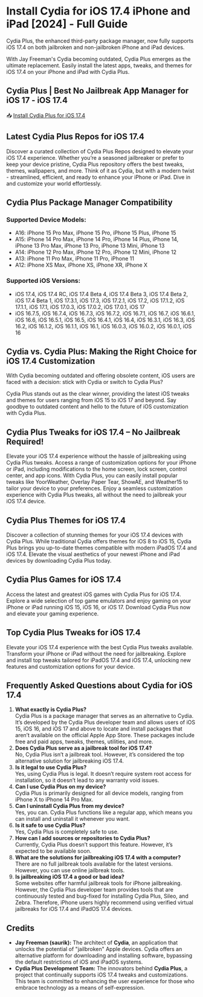 # Install Cydia for iOS 17.4 iPhone and iPad [2024] - Full Guide

Cydia Plus, the enhanced third-party package manager, now fully supports iOS 17.4 on both jailbroken and non-jailbroken iPhone and iPad devices.

With Jay Freeman's Cydia becoming outdated, Cydia Plus emerges as the ultimate replacement. Easily install the latest apps, tweaks, and themes for iOS 17.4 on your iPhone and iPad with Cydia Plus.

## Cydia Plus | Best No Jailbreak App Manager for iOS 17 - iOS 17.4

📥 [Install Cydia Plus for iOS 17.4](https://iospack.com/store/#cydia)

## Latest Cydia Plus Repos for iOS 17.4

Discover a curated collection of Cydia Plus Repos designed to elevate your iOS 17.4 experience. Whether you’re a seasoned jailbreaker or prefer to keep your device pristine, Cydia Plus repository offers the best tweaks, themes, wallpapers, and more. Think of it as Cydia, but with a modern twist - streamlined, efficient, and ready to enhance your iPhone or iPad. Dive in and customize your world effortlessly. 

## Cydia Plus Package Manager Compatibility 

### Supported Device Models:
- A16: iPhone 15 Pro Max, iPhone 15 Pro, iPhone 15 Plus, iPhone 15
- A15: iPhone 14 Pro Max, iPhone 14 Pro, iPhone 14 Plus, iPhone 14, iPhone 13 Pro Max, iPhone 13 Pro, iPhone 13 Mini, iPhone 13
- A14: iPhone 12 Pro Max, iPhone 12 Pro, iPhone 12 Mini, iPhone 12
- A13: iPhone 11 Pro Max, iPhone 11 Pro, iPhone 11
- A12: iPhone XS Max, iPhone XS, iPhone XR, iPhone X

### Supported iOS Versions:
- iOS 17.4, iOS 17.4 RC, iOS 17.4 Beta 4, iOS 17.4 Beta 3, iOS 17.4 Beta 2, iOS 17.4 Beta 1, iOS 17.3.1, iOS 17.3, iOS 17.2.1, iOS 17.2, iOS 17.1.2, iOS 17.1.1, iOS 17.1, iOS 17.0.3, iOS 17.0.2, iOS 17.0.1, iOS 17
- iOS 16.7.5, iOS 16.7.4, iOS 16.7.3, iOS 16.7.2, iOS 16.7.1, iOS 16.7, iOS 16.6.1, iOS 16.6, iOS 16.5.1, iOS 16.5, iOS 16.4.1, iOS 16.4, iOS 16.3.1, iOS 16.3, iOS 16.2, iOS 16.1.2, iOS 16.1.1, iOS 16.1, iOS 16.0.3, iOS 16.0.2, iOS 16.0.1, iOS 16

## Cydia vs. Cydia Plus: Making the Right Choice for iOS 17.4 Customization

With Cydia becoming outdated and offering obsolete content, iOS users are faced with a decision: stick with Cydia or switch to Cydia Plus? 

Cydia Plus stands out as the clear winner, providing the latest iOS tweaks and themes for users ranging from iOS 15 to iOS 17 and beyond. Say goodbye to outdated content and hello to the future of iOS customization with Cydia Plus.

## Cydia Plus Tweaks for iOS 17.4 – No Jailbreak Required!

Elevate your iOS 17.4 experience without the hassle of jailbreaking using Cydia Plus tweaks. Access a range of customization options for your iPhone or iPad, including modifications to the home screen, lock screen, control center, and app icons. With Cydia Plus, you can easily install popular tweaks like YoorWeather, Overlay Paper Tear, ShowAE, and Weather15 to tailor your device to your preferences. Enjoy a seamless customization experience with Cydia Plus tweaks, all without the need to jailbreak your iOS 17.4 device.

## Cydia Plus Themes for iOS 17.4

Discover a collection of stunning themes for your iOS 17.4 devices with Cydia Plus. While traditional Cydia offers themes for iOS 8 to iOS 15, Cydia Plus brings you up-to-date themes compatible with modern iPadOS 17.4 and iOS 17.4. Elevate the visual aesthetics of your newest iPhone and iPad devices by downloading Cydia Plus today.

## Cydia Plus Games for iOS 17.4

Access the latest and greatest iOS games with Cydia Plus for iOS 17.4. Explore a wide selection of top game emulators and enjoy gaming on your iPhone or iPad running iOS 15, iOS 16, or iOS 17. Download Cydia Plus now and elevate your gaming experience.

## Top Cydia Plus Tweaks for iOS 17.4

Elevate your iOS 17.4 experience with the best Cydia Plus tweaks available. Transform your iPhone or iPad without the need for jailbreaking. Explore and install top tweaks tailored for iPadOS 17.4 and iOS 17.4, unlocking new features and customization options for your device.

## Frequently Asked Questions about Cydia for iOS 17.4

1. **What exactly is Cydia Plus?**  
Cydia Plus is a package manager that serves as an alternative to Cydia. It’s developed by the Cydia Plus developer team and allows users of iOS 15, iOS 16, and iOS 17 and above to locate and install packages that aren’t available on the official Apple App Store. These packages include free and paid apps, tweaks, themes, utilities, and more.
2. **Does Cydia Plus serve as a jailbreak tool for iOS 17.4?**  
No, Cydia Plus isn’t a jailbreak tool. However, it’s considered the top alternative solution for jailbreaking iOS 17.4.
3. **Is it legal to use Cydia Plus?**  
Yes, using Cydia Plus is legal. It doesn’t require system root access for installation, so it doesn’t lead to any warranty void issues.
4. **Can I use Cydia Plus on my device?**  
Cydia Plus is primarily designed for all device models, ranging from iPhone X to iPhone 14 Pro Max.
5. **Can I uninstall Cydia Plus from my device?**  
Yes, you can. Cydia Plus functions like a regular app, which means you can install and uninstall it whenever you want.
6. **Is it safe to use Cydia Plus?**  
Yes, Cydia Plus is completely safe to use.
7. **How can I add sources or repositories to Cydia Plus?**  
Currently, Cydia Plus doesn’t support this feature. However, it’s expected to be available soon.
8. **What are the solutions for jailbreaking iOS 17.4 with a computer?**  
There are no full jailbreak tools available for the latest versions. However, you can use online jailbreak tools.
9. **Is jailbreaking iOS 17.4 a good or bad idea?**  
Some websites offer harmful jailbreak tools for iPhone jailbreaking. However, the Cydia Plus developer team provides tools that are continuously tested and bug-fixed for installing Cydia Plus, Sileo, and Zebra. Therefore, iPhone users highly recommend using verified virtual jailbreaks for iOS 17.4 and iPadOS 17.4 devices.

## Credits

- **Jay Freeman (saurik):** The architect of **Cydia**, an application that unlocks the potential of "jailbroken" Apple devices. Cydia offers an alternative platform for downloading and installing software, bypassing the default restrictions of iOS and iPadOS systems.
- **Cydia Plus Development Team:** The innovators behind **Cydia Plus**, a project that continually supports iOS 17.4 tweaks and customizations. This team is committed to enhancing the user experience for those who embrace technology as a means of self-expression.

